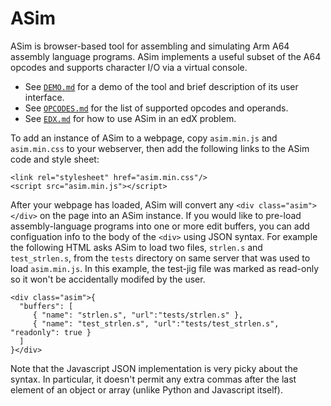# ASim

ASim is browser-based tool for assembling and simulating Arm A64
assembly language programs.  ASim implements a useful subset of the
A64 opcodes and supports character I/O via a virtual console.

* See [`DEMO.md`](DEMO.md) for a demo of the tool and brief description of its user interface.
* See [`OPCODES.md`](OPCODES.md) for the list of supported opcodes and operands.
* See [`EDX.md`](EDX.md) for how to use ASim in an edX problem.

To add an instance of ASim to a webpage, copy `asim.min.js` and `asim.min.css` to your
webserver, then add the following links to the ASim code and style sheet:

```
<link rel="stylesheet" href="asim.min.css"/>
<script src="asim.min.js"></script>
```

After your webpage has loaded, ASim will convert any
`<div class="asim"></div>` on the page into an ASim instance.  If you
would like to pre-load assembly-language programs into one or more
edit buffers, you can add configuation info to the body of the `<div>`
using JSON syntax.  For example the following HTML asks ASim to load
two files, `strlen.s` and `test_strlen.s`, from the `tests` directory on
same server that was used to load `asim.min.js`.  In this example, the
test-jig file was marked as read-only so it won't be accidentally modifed
by the user.

```
<div class="asim">{
  "buffers": [
     { "name": "strlen.s", "url":"tests/strlen.s" },
     { "name": "test_strlen.s", "url":"tests/test_strlen.s", "readonly": true }
  ]
}</div>
```

Note that the Javascript JSON implementation is very picky about the
syntax.  In particular, it doesn't permit any extra commas after the
last element of an object or array (unlike Python and Javascript itself).


